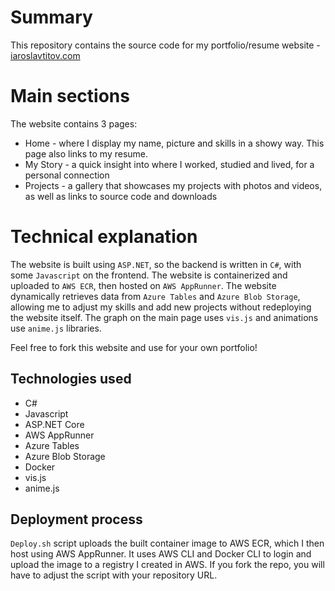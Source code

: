 # Summary

This repository contains the source code for my portfolio/resume website - [iaroslavtitov.com](https://iaroslavtitov.com/)

# Main sections

The website contains 3 pages:

-   Home - where I display my name, picture and skills in a showy way. This page also links to my resume.
-   My Story - a quick insight into where I worked, studied and lived, for a personal connection
-   Projects - a gallery that showcases my projects with photos and videos, as well as links to source code and downloads

# Technical explanation

The website is built using `ASP.NET`, so the backend is written in `C#`, with some `Javascript` on the frontend.
The website is containerized and uploaded to `AWS ECR`, then hosted on `AWS AppRunner`.
The website dynamically retrieves data from `Azure Tables` and `Azure Blob Storage`, allowing me to adjust my skills and add new projects without redeploying the website itself.
The graph on the main page uses `vis.js` and animations use `anime.js` libraries.

Feel free to fork this website and use for your own portfolio!

## Technologies used

-   C#
-   Javascript
-   ASP.NET Core
-   AWS AppRunner
-   Azure Tables
-   Azure Blob Storage
-   Docker
-   vis.js
-   anime.js

## Deployment process

`Deploy.sh` script uploads the built container image to AWS ECR, which I then host using AWS AppRunner. It uses AWS CLI and Docker CLI to login and upload the image to a registry I created in AWS. If you fork the repo, you will have to adjust the script with your repository URL.
